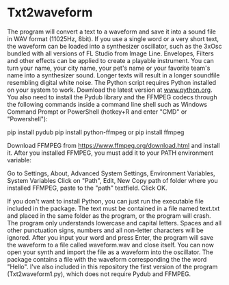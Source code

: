 # Txt2waveform
The program will convert a text to a waveform and save it into a sound file in WAV format (11025Hz, 8bit). If you use a single word or a very short text, the waveform can be loaded into a synthesizer oscillator, such as the 3xOsc bundled with all versions of FL Studio from Image Line. Envelopes, Filters and other effects can be applied to create a playable instrument. You can turn your name, your city name, your pet's name or your favorite team's name into a synthesizer sound. Longer texts will result in a longer soundfile resembling digital white noise.
The Python script requires Python installed on your system to work. Download the latest version at www.python.org. You also need to install the Pydub library and the FFMPEG codecs through the following commands inside a command line shell such as Windows Command Prompt or PowerShell (hotkey+R and enter "CMD" or "Powershell"):

pip install pydub
pip install python-ffmpeg or pip install ffmpeg

Download FFMPEG from https://www.ffmpeg.org/download.html and install it.
After you installed FFMPEG, you must add it to your PATH environment variable:

Go to Settings, About, Advanced System Settings, Environment Variables, System Variables
Click on "Path", Edit, New
Copy path of folder where you installed FFMPEG, paste to the "path" textfield. Click OK.

If you don't want to install Python, you can just run the executable file included in the package. The text must be contained in a file named text.txt and placed in the same folder as the program, or the program will crash. The program only understands lowercase and capital letters. Spaces and all other punctuation signs, numbers and all non-letter characters will be ignored. After you input your word and press Enter, the program will save the waveform to a file called waveform.wav and close itself. You can now open your synth and import the file as a waveform into the oscillator.
The package contains a file with the waveform corresponding the the word "Hello".
I've also included in this repository the first version of the program (Txt2waveform1.py), which does not require Pydub and FFMPEG.
